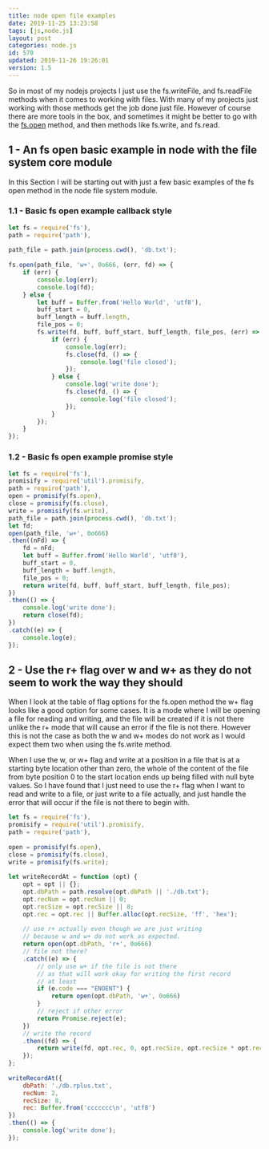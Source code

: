 ```yaml
---
title: node open file examples
date: 2019-11-25 13:23:58
tags: [js,node.js]
layout: post
categories: node.js
id: 570
updated: 2019-11-26 19:26:01
version: 1.5
---
```


So in most of my nodejs projects I just use the fs.writeFile, and fs.readFile methods when it comes to working with files. With many of my projects just working with those methods get the job done just file. However of course there are more tools in the box, and sometimes it might be better to go with the [fs.open](https://nodejs.org/api/fs.html#fs_fs_open_path_flags_mode_callback) method, and then methods like fs.write, and fs.read.

<!-- more -->

## 1 - An fs open basic example in node with the file system core module

In this Section I will be starting out with just a few basic examples of the fs open method in the node file system module.

### 1.1 - Basic fs open example callback style

```js
let fs = require('fs'),
path = require('path'),
 
path_file = path.join(process.cwd(), 'db.txt');
 
fs.open(path_file, 'w+', 0o666, (err, fd) => {
    if (err) {
        console.log(err);
        console.log(fd);
    } else {
        let buff = Buffer.from('Hello World', 'utf8'),
        buff_start = 0,
        buff_length = buff.length,
        file_pos = 0;
        fs.write(fd, buff, buff_start, buff_length, file_pos, (err) => {
            if (err) {
                console.log(err);
                fs.close(fd, () => {
                    console.log('file closed');
                });
            } else {
                console.log('write done');
                fs.close(fd, () => {
                    console.log('file closed');
                });
            }
        });
    }
});
```

### 1.2 - Basic fs open example promise style

```js
let fs = require('fs'),
promisify = require('util').promisify,
path = require('path'),
open = promisify(fs.open),
close = promisify(fs.close),
write = promisify(fs.write),
path_file = path.join(process.cwd(), 'db.txt');
let fd;
open(path_file, 'w+', 0o666)
.then((nFd) => {
    fd = nFd;
    let buff = Buffer.from('Hello World', 'utf8'),
    buff_start = 0,
    buff_length = buff.length,
    file_pos = 0;
    return write(fd, buff, buff_start, buff_length, file_pos);
})
.then(() => {
    console.log('write done');
    return close(fd);
})
.catch((e) => {
    console.log(e);
});
```

## 2 - Use the r+ flag over w and w+ as they do not seem to work the way they should

When I look at the table of flag options for the fs.open method the w+ flag looks like a good option for some cases. It is a mode where I will be opening a file for reading and writing, and the file will be created if it is not there unlike the r+ mode that will cause an error if the file is not there. However this is not the case as both the w and w+ modes do not work as I would expect them two when using the fs.write method.

When I use the w, or w+ flag and write at a position in a file that is at a starting byte location other than zero, the whole of the content of the file from byte position 0 to the start location ends up being filled with null byte values. So I have found that I just need to use the r+ flag when I want to read and write to a file, or just write to a file actually, and just handle the error that will occur if the file is not there to begin with.

```js
let fs = require('fs'),
promisify = require('util').promisify,
path = require('path'),
 
open = promisify(fs.open),
close = promisify(fs.close),
write = promisify(fs.write);
 
let writeRecordAt = function (opt) {
    opt = opt || {};
    opt.dbPath = path.resolve(opt.dbPath || './db.txt');
    opt.recNum = opt.recNum || 0;
    opt.recSize = opt.recSize || 8;
    opt.rec = opt.rec || Buffer.alloc(opt.recSize, 'ff', 'hex');
 
    // use r+ actually even though we are just writing
    // because w and w+ do not work as expected.
    return open(opt.dbPath, 'r+', 0o666)
    // file not there?
    .catch((e) => {
        // only use w+ if the file is not there
        // as that will work okay for writing the first record
        // at least
        if (e.code === "ENOENT") {
            return open(opt.dbPath, 'w+', 0o666)
        }
        // reject if other error
        return Promise.reject(e);
    })
    // write the record
    .then((fd) => {
        return write(fd, opt.rec, 0, opt.recSize, opt.recSize * opt.recNum);
    });
};
 
writeRecordAt({
    dbPath: './db.rplus.txt',
    recNum: 2,
    recSize: 8,
    rec: Buffer.from('ccccccc\n', 'utf8')
})
.then(() => {
    console.log('write done');
});
```